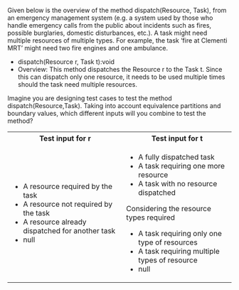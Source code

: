 <panel header=":lock::key: Dispatch resources">
<question has-input="true">

Given below is the overview of the method dispatch(Resource, Task), from an emergency management system (e.g. a system used by those who handle emergency calls from the public about incidents such as fires, possible burglaries, domestic disturbances, etc.). A task might need multiple resources of multiple types. For example, the task ‘fire at Clementi MRT’ might need two fire engines and one ambulance.

* dispatch(Resource r, Task t):void
* Overview: This method dispatches the Resource r to the Task t. Since this can dispatch only one resource, it needs to be used multiple times should the task need multiple resources.

Imagine you are designing test cases to test the method dispatch(Resource,Task). Taking into account equivalence partitions and boundary values, which different inputs will you combine to test the method?

<div slot="answer">

<table class="table">
  <tr>
    <th>Test input for r</th>
    <th>Test input for t</th>
  </tr>
  <tr>
    <td>
      <ul>
        <li>A resource required by the task</li>
        <li>A resource not required by the task</li>
        <li>A resource already dispatched for another task</li>
        <li>null</li>
      </ul>
    </td>
    <td>
      <ul>
        <li>A fully dispatched task</li>
        <li>A task requiring one more resource</li>
        <li>A task with no resource dispatched</li>
      </ul>
      Considering the resource types required
      <ul>
        <li>A task requiring only one type of resources</li>
        <li>A task requiring multiple types of resource</li>
        <li>null</li>
      </ul>
    </td>
  </tr>
</table>

</div>
</question>
</panel>

